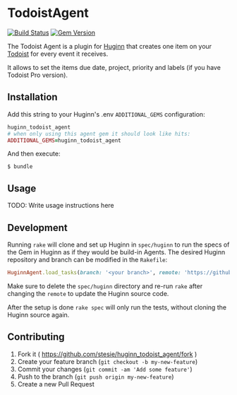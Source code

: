 # TodoistAgent

[![Build Status](https://travis-ci.org/stesie/huginn_todoist_agent.svg?branch=master)](https://travis-ci.org/stesie/huginn_todoist_agent)
[![Gem Version](https://badge.fury.io/rb/huginn_todoist_agent.svg)](https://badge.fury.io/rb/huginn_todoist_agent)

The Todoist Agent is a plugin for [Huginn](https://github.com/cantino/huginn) that
creates one item on your [Todoist](https://todoist.com) for every event it receives.

It allows to set the items due date, project, priority and labels (if you have
Todoist Pro version).

## Installation

Add this string to your Huginn's .env `ADDITIONAL_GEMS` configuration:

```ruby
huginn_todoist_agent
# when only using this agent gem it should look like hits:
ADDITIONAL_GEMS=huginn_todoist_agent
```

And then execute:

    $ bundle

## Usage

TODO: Write usage instructions here

## Development

Running `rake` will clone and set up Huginn in `spec/huginn` to run the specs of the Gem in Huginn as if they would be build-in Agents. The desired Huginn repository and branch can be modified in the `Rakefile`:

```ruby
HuginnAgent.load_tasks(branch: '<your branch>', remote: 'https://github.com/<github user>/huginn.git')
```

Make sure to delete the `spec/huginn` directory and re-run `rake` after changing the `remote` to update the Huginn source code.

After the setup is done `rake spec` will only run the tests, without cloning the Huginn source again.

## Contributing

1. Fork it ( https://github.com/stesie/huginn_todoist_agent/fork )
2. Create your feature branch (`git checkout -b my-new-feature`)
3. Commit your changes (`git commit -am 'Add some feature'`)
4. Push to the branch (`git push origin my-new-feature`)
5. Create a new Pull Request
